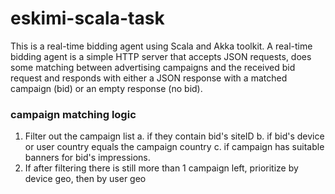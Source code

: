 # eskimi-scala-task

This is a real-time bidding agent using Scala and Akka toolkit.
A real-time bidding agent is a simple HTTP server that accepts JSON requests, does some matching between advertising campaigns and the received bid request and responds with either a JSON response with a matched campaign (bid) or an empty response (no bid).

### campaign matching logic
1. Filter out the campaign list 
      a. if they contain bid's siteID
      b. if bid's device or user country equals the campaign country
      c. if campaign has suitable banners for bid's impressions.
2. If after filtering there is still more than 1 campaign left, prioritize by device geo, then by user geo
